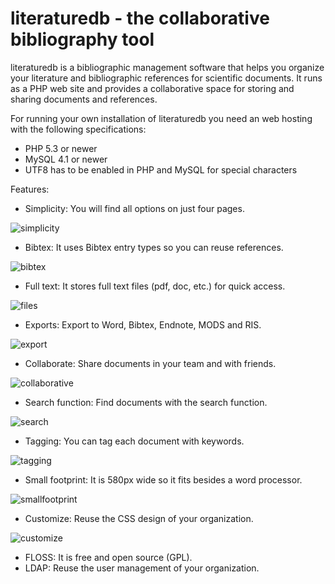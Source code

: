 literaturedb - the collaborative bibliography tool
==================================================

literaturedb is a bibliographic management software that helps you organize your literature and bibliographic references for scientific documents. It runs as a PHP web site and provides a collaborative space for storing and sharing documents and references.

For running your own installation of literaturedb you need an web hosting with the following specifications:

* PHP 5.3 or newer
* MySQL 4.1 or newer
* UTF8 has to be enabled in PHP and MySQL for special characters

Features:
* Simplicity: You will find all options on just four pages.

![simplicity](http://img.literaturedb.com/simple.png)

* Bibtex: It uses Bibtex entry types so you can reuse references.

![bibtex](http://img.literaturedb.com/bibtex.png)

* Full text: It stores full text files (pdf, doc, etc.) for quick access.

![files](http://img.literaturedb.com/files.png)

* Exports: Export to Word, Bibtex, Endnote, MODS and RIS.

![export](http://img.literaturedb.com/export.png)

* Collaborate: Share documents in your team and with friends.

![collaborative](http://img.literaturedb.com/collaborative.png)

* Search function: Find documents with the search function.

![search](http://img.literaturedb.com/search.png)

* Tagging: You can tag each document with keywords.

![tagging](http://img.literaturedb.com/tagging.png)

* Small footprint: It is 580px wide so it fits besides a word processor.

![smallfootprint](http://img.literaturedb.com/smallfootprint.png)

* Customize: Reuse the CSS design of your organization.

![customize](http://img.literaturedb.com/customize.png)

* FLOSS: It is free and open source (GPL).
* LDAP: Reuse the user management of your organization.